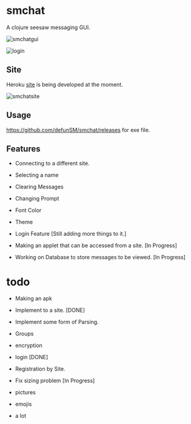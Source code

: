 # smchat

A clojure seesaw messaging GUI.

![smchatgui](http://imgur.com/dx1yE48l.png)

![login](http://imgur.com/L30Xh6Kl.png)

## Site 

Heroku [site](http://modernsmchat.herokuapp.com/) is being developed at the moment.

![smchatsite](http://imgur.com/FRPGtisl.png)

## Usage

https://github.com/defunSM/smchat/releases for exe file. 

## Features

- Connecting to a different site.
- Selecting a name
- Clearing Messages
- Changing Prompt
- Font Color
- Theme 
- Login Feature [Still adding more things to it.]

- Making an applet that can be accessed from a site. [In Progress]
- Working on Database to store messages to be viewed. [In Progress]

# todo

- Making an apk
- Implement to a site. [DONE]
- Implement some form of Parsing.

- Groups
- encryption 
- login [DONE]
- Registration by Site.

- Fix sizing problem [In Progress]
- pictures
- emojis
- a lot

